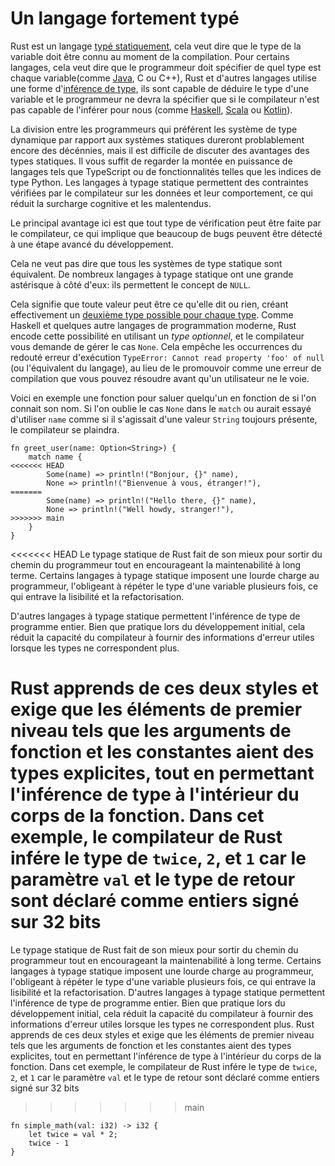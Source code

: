 # Un langage fortement typé

Rust est un langage [typé statiquement](), cela veut dire que le type de la variable doit être connu au moment de la compilation. Pour certains langages, cela veut dire que le programmeur doit spécifier de quel type est chaque variable(comme [Java](), C ou C++), Rust et d'autres langages utilise une forme d'[inférence de type](), ils sont capable de déduire le type d'une variable et le programmeur ne devra la spécifier que si le compilateur n'est pas capable de l'inférer pour nous (comme [Haskell](), [Scala]() ou [Kotlin]()).



La division entre les programmeurs qui préférent les système de type dynamique par rapport aux systèmes statiques dureront problablement encore des décénnies, mais il est difficile de discuter des avantages des types statiques. Il vous suffit de regarder la montée en puissance de langages tels que TypeScript ou de fonctionnalités telles que les indices de type Python. Les langages à typage statique permettent des contraintes vérifiées par le compilateur sur les données et leur comportement, ce qui réduit la surcharge cognitive et les malentendus.

Le principal avantage ici est que tout type de vérification peut être faite par le compilateur, ce qui implique que beaucoup de bugs peuvent être détecté à une étape avancé du développement.

Cela ne veut pas dire que tous les systèmes de type statique sont équivalent. De nombreux langages à typage statique ont une grande astérisque à côté d'eux: ils permettent le concept de `NULL`.

Cela signifie que toute valeur peut être ce qu'elle dit ou rien, créant effectivement un [deuxième type possible pour chaque type](https://franklinchen.com/blog/2012/09/06/my-pittsburgh-ruby-talk-nil/). Comme Haskell et quelques autre langages de programmation moderne, Rust encode cette possibilité en utilisant un *type optionnel*, et le compilateur vous demande de gérer le cas `None`. Cela empêche les occurrences du redouté erreur d'exécution `TypeError: Cannot read property 'foo' of null` (ou l'équivalent du langage), au lieu de le promouvoir comme une erreur de compilation que vous pouvez résoudre avant qu'un utilisateur ne le voie.

Voici en exemple une fonction pour saluer quelqu'un en fonction de si l'on connait son nom. Si l'on oublie le cas `None` dans le `match` ou aurait essayé d'utiliser `name` comme si il s'agissait d'une valeur `String` toujours présente, le compilateur se plaindra.

```
fn greet_user(name: Option<String>) {
	match name {
<<<<<<< HEAD
		Some(name) => println!("Bonjour, {}" name),
		None => println!("Bienvenue à vous, étranger!"),
=======
		Some(name) => println!("Hello there, {}" name),
		None => println!("Well howdy, stranger!"),
>>>>>>> main
	}
}
```

<<<<<<< HEAD
Le typage statique de Rust fait de son mieux pour sortir du chemin du programmeur tout en encourageant la maintenabilité à long terme. Certains langages à typage statique imposent une lourde charge au programmeur, l'obligeant à répéter le type d'une variable plusieurs fois, ce qui entrave la lisibilité et la refactorisation.

D'autres langages à typage statique permettent l'inférence de type de programme entier. Bien que pratique lors du développement initial, cela réduit la capacité du compilateur à fournir des informations d'erreur utiles lorsque les types ne correspondent plus.

Rust apprends de ces deux styles et exige que les éléments de premier niveau tels que les arguments de fonction et les constantes aient des types explicites, tout en permettant l'inférence de type à l'intérieur du corps de la fonction. Dans cet exemple, le compilateur de Rust infére le type de `twice`, `2`, et `1` car le paramètre `val` et le type de retour sont déclaré comme entiers signé sur 32 bits
=======
Le typage statique de Rust fait de son mieux pour sortir du chemin du programmeur tout en encourageant la maintenabilité à long terme. Certains langages à typage statique imposent une lourde charge au programmeur, l'obligeant à répéter le type d'une variable plusieurs fois, ce qui entrave la lisibilité et la refactorisation. D'autres langages à typage statique permettent l'inférence de type de programme entier. Bien que pratique lors du développement initial, cela réduit la capacité du compilateur à fournir des informations d'erreur utiles lorsque les types ne correspondent plus. Rust apprends de ces deux styles et exige que les éléments de premier niveau tels que les arguments de fonction et les constantes aient des types explicites, tout en permettant l'inférence de type à l'intérieur du corps de la fonction. Dans cet exemple, le compilateur de Rust infére le type de `twice`, `2`, et `1` car le paramètre `val` et le type de retour sont déclaré comme entiers signé sur 32 bits
>>>>>>> main

```
fn simple_math(val: i32) -> i32 {
	let twice = val * 2;
	twice - 1
}
```
